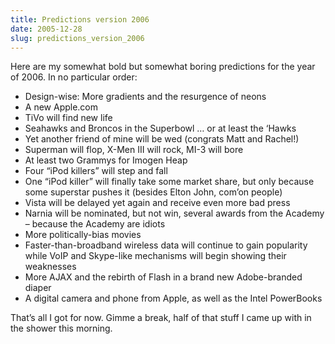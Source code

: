 ```yaml
---
title: Predictions version 2006
date: 2005-12-28
slug: predictions_version_2006
---
```

<p>Here are my somewhat bold but somewhat boring predictions for the year of 2006. In no particular order:</p>

<ul>
<li>Design-wise: More gradients and the resurgence of neons</li>
<li>A new Apple.com</li>
<li>TiVo will find new life</li>
<li>Seahawks and Broncos in the Superbowl &#8230; or at least the &#8216;Hawks</li>
<li>Yet another friend of mine will be wed (congrats Matt and Rachel!)</li>
<li>Superman will flop, X-Men III will rock, MI-3 will bore</li>
<li>At least two Grammys for Imogen Heap</li>
<li>Four &#8220;iPod killers&#8221; will step and fall</li>
<li>One &#8220;iPod killer&#8221; will finally take some market share, but only because some superstar pushes it (besides Elton John, com&#8217;on people)</li>
<li>Vista will be delayed yet again and receive even more bad press</li>
<li>Narnia will be nominated, but not win, several awards from the Academy &#8211; because the Academy are idiots</li>
<li>More politically-bias movies</li>
<li>Faster-than-broadband wireless data will continue to gain popularity while VoIP and Skype-like mechanisms will begin showing their weaknesses</li>
<li>More AJAX and the rebirth of Flash in a brand new Adobe-branded diaper</li>
<li>A digital camera and phone from Apple, as well as the Intel PowerBooks</li>
</ul>

<p>That&#8217;s all I got for now. Gimme a break, half of that stuff I came up with in the shower this morning.</p>